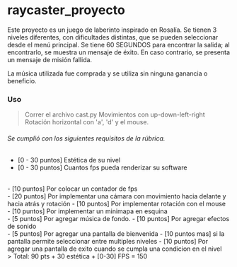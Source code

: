 # raycaster_proyecto

Este proyecto es un juego de laberinto inspirado en Rosalía. Se tienen 3 niveles diferentes, con dificultades distintas, que se pueden seleccionar desde el menú principal. Se tiene 60 SEGUNDOS para encontrar la salida; al encontrarlo, se muestra un mensaje de éxito. En caso contrario, se presenta un mensaje de misión fallida. 

La música utilizada fue comprada y se utiliza sin ninguna ganancia o beneficio. 

### Uso
> Correr el archivo cast.py
> Movimientos con up-down-left-right
> Rotación horizontal con 'a', 'd' y el mouse. 

###### Se cumplió con los siguientes requisitos de la rúbrica. 
- [0 - 30 puntos] Estética de su nivel
- [0 - 30 puntos] Cuantos fps pueda renderizar su software
<br />
- [10 puntos] Por colocar un contador de fps
<br />
- [20 puntos] Por implementar una cámara con movimiento hacia delante y hacia atrás y rotación
- [10 puntos] Por implementar rotación con el mouse
<br />
- [10 puntos] Por implementar un minimapa en esquina
<br />
- [5 puntos] Por agregar música de fondo.
- [10 puntos] Por agregar efectos de sonido
<br />
- [5 puntos] Por agregar una pantalla de bienvenida 
- [10 puntos mas] si la pantalla permite seleccionar entre multiples niveles 
- [10 puntos] Por agregar una pantalla de exito cuando se cumpla una condicion en el nivel
<br />
> Total: 90 pts + 30 estética + [0-30] FPS = 150